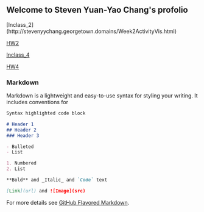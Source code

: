 ## Welcome to Steven Yuan-Yao Chang's profolio


<p>[Inclass_2](http://stevenyychang.georgetown.domains/Week2ActivityVis.html)</p>

[HW2](https://public.tableau.com/profile/yuan.yao.chang#!/vizhome/HW2_52/Dashboard2)

[Inclass_4](https://public.tableau.com/views/inclass_9/Story1?:embed=y&:display_count=yes&publish=yes)

[HW4](https://public.tableau.com/views/HW4_42/Story2?:embed=y&:display_count=yes&publish=yes)





### Markdown

Markdown is a lightweight and easy-to-use syntax for styling your writing. It includes conventions for

```markdown
Syntax highlighted code block

# Header 1
## Header 2
### Header 3

- Bulleted
- List

1. Numbered
2. List

**Bold** and _Italic_ and `Code` text

[Link](url) and ![Image](src)
```

For more details see [GitHub Flavored Markdown](https://guides.github.com/features/mastering-markdown/).
